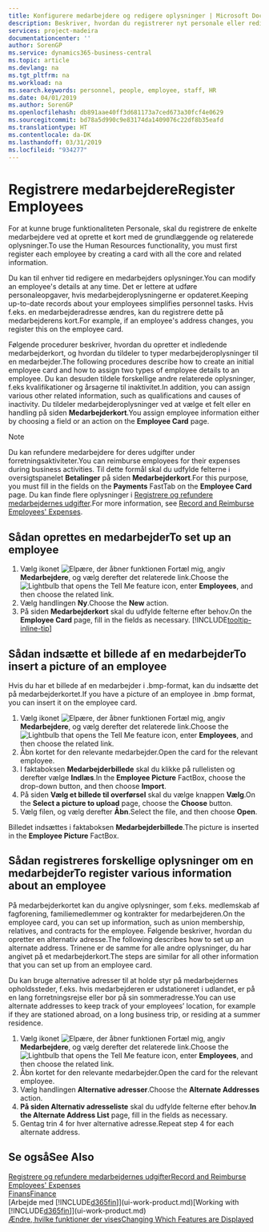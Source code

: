 ```yaml
---
title: Konfigurere medarbejdere og redigere oplysninger | Microsoft Docs
description: Beskriver, hvordan du registrerer nyt personale eller redigerer oplysninger om eksisterende personale.
services: project-madeira
documentationcenter: ''
author: SorenGP
ms.service: dynamics365-business-central
ms.topic: article
ms.devlang: na
ms.tgt_pltfrm: na
ms.workload: na
ms.search.keywords: personnel, people, employee, staff, HR
ms.date: 04/01/2019
ms.author: SorenGP
ms.openlocfilehash: db891aae40ff3d681173a7ced673a30fcf4e0629
ms.sourcegitcommit: bd78a5d990c9e83174da1409076c22df8b35eafd
ms.translationtype: HT
ms.contentlocale: da-DK
ms.lasthandoff: 03/31/2019
ms.locfileid: "934277"
---
```

# <a name="register-employees"></a><span data-ttu-id="a098f-103">Registrere medarbejdere</span><span class="sxs-lookup"><span data-stu-id="a098f-103">Register Employees</span></span>
<span data-ttu-id="a098f-104">For at kunne bruge funktionaliteten Personale, skal du registrere de enkelte medarbejdere ved at oprette et kort med de grundlæggende og relaterede oplysninger.</span><span class="sxs-lookup"><span data-stu-id="a098f-104">To use the Human Resources functionality, you must first register each employee by creating a card with all the core and related information.</span></span>

<span data-ttu-id="a098f-105">Du kan til enhver tid redigere en medarbejders oplysninger.</span><span class="sxs-lookup"><span data-stu-id="a098f-105">You can modify an employee's details at any time.</span></span> <span data-ttu-id="a098f-106">Det er lettere at udføre personaleopgaver, hvis medarbejderoplysningerne er opdateret.</span><span class="sxs-lookup"><span data-stu-id="a098f-106">Keeping up-to-date records about your employees simplifies personnel tasks.</span></span> <span data-ttu-id="a098f-107">Hvis f.eks. en medarbejderadresse ændres, kan du registrere dette på medarbejderens kort.</span><span class="sxs-lookup"><span data-stu-id="a098f-107">For example, if an employee's address changes, you register this on the employee card.</span></span>

<span data-ttu-id="a098f-108">Følgende procedurer beskriver, hvordan du opretter et indledende medarbejderkort, og hvordan du tildeler to typer medarbejderoplysninger til en medarbejder.</span><span class="sxs-lookup"><span data-stu-id="a098f-108">The following procedures describe how to create an initial employee card and how to assign two types of employee details to an employee.</span></span> <span data-ttu-id="a098f-109">Du kan desuden tildele forskellige andre relaterede oplysninger, f.eks kvalifikationer og årsagerne til inaktivitet.</span><span class="sxs-lookup"><span data-stu-id="a098f-109">In addition, you can assign various other related information, such as qualifications and causes of inactivity.</span></span> <span data-ttu-id="a098f-110">Du tildeler medarbejderoplysninger ved at vælge et felt eller en handling på siden **Medarbejderkort**.</span><span class="sxs-lookup"><span data-stu-id="a098f-110">You assign employee information either by choosing a field or an action on the **Employee Card** page.</span></span>

> [!NOTE]  
> <span data-ttu-id="a098f-111">Du kan refundere medarbejdere for deres udgifter under forretningsaktiviteter.</span><span class="sxs-lookup"><span data-stu-id="a098f-111">You can reimburse employees for their expenses during business activities.</span></span> <span data-ttu-id="a098f-112">Til dette formål skal du udfylde felterne i oversigtspanelet **Betalinger** på siden **Medarbejderkort**.</span><span class="sxs-lookup"><span data-stu-id="a098f-112">For this purpose, you must fill in the fields on the **Payments** FastTab on the **Employee Card** page.</span></span> <span data-ttu-id="a098f-113">Du kan finde flere oplysninger i [Registrere og refundere medarbejdernes udgifter](finance-how-record-reimburse-employee-expenses.md).</span><span class="sxs-lookup"><span data-stu-id="a098f-113">For more information, see [Record and Reimburse Employees' Expenses](finance-how-record-reimburse-employee-expenses.md).</span></span>

## <a name="to-set-up-an-employee"></a><span data-ttu-id="a098f-114">Sådan oprettes en medarbejder</span><span class="sxs-lookup"><span data-stu-id="a098f-114">To set up an employee</span></span>
1. <span data-ttu-id="a098f-115">Vælg ikonet ![Elpære, der åbner funktionen Fortæl mig](media/ui-search/search_small.png "Fortæl mig, hvad du vil foretage dig"), angiv **Medarbejdere**, og vælg derefter det relaterede link.</span><span class="sxs-lookup"><span data-stu-id="a098f-115">Choose the ![Lightbulb that opens the Tell Me feature](media/ui-search/search_small.png "Tell me what you want to do") icon, enter **Employees**, and then choose the related link.</span></span>
2. <span data-ttu-id="a098f-116">Vælg handlingen **Ny**.</span><span class="sxs-lookup"><span data-stu-id="a098f-116">Choose the **New** action.</span></span>
3. <span data-ttu-id="a098f-117">På siden **Medarbejderkort** skal du udfylde felterne efter behov.</span><span class="sxs-lookup"><span data-stu-id="a098f-117">On the **Employee Card** page, fill in the fields as necessary.</span></span> [!INCLUDE[tooltip-inline-tip](includes/tooltip-inline-tip_md.md)]

## <a name="to-insert-a-picture-of-an-employee"></a><span data-ttu-id="a098f-118">Sådan indsætte et billede af en medarbejder</span><span class="sxs-lookup"><span data-stu-id="a098f-118">To insert a picture of an employee</span></span>
<span data-ttu-id="a098f-119">Hvis du har et billede af en medarbejder i .bmp-format, kan du indsætte det på medarbejderkortet.</span><span class="sxs-lookup"><span data-stu-id="a098f-119">If you have a picture of an employee in .bmp format, you can insert it on the employee card.</span></span>

1. <span data-ttu-id="a098f-120">Vælg ikonet ![Elpære, der åbner funktionen Fortæl mig](media/ui-search/search_small.png "Fortæl mig, hvad du vil foretage dig"), angiv **Medarbejdere**, og vælg derefter det relaterede link.</span><span class="sxs-lookup"><span data-stu-id="a098f-120">Choose the ![Lightbulb that opens the Tell Me feature](media/ui-search/search_small.png "Tell me what you want to do") icon, enter **Employees**, and then choose the related link.</span></span>
2. <span data-ttu-id="a098f-121">Åbn kortet for den relevante medarbejder.</span><span class="sxs-lookup"><span data-stu-id="a098f-121">Open the card for the relevant employee.</span></span>
3. <span data-ttu-id="a098f-122">I faktaboksen **Medarbejderbillede** skal du klikke på rullelisten og derefter vælge **Indlæs**.</span><span class="sxs-lookup"><span data-stu-id="a098f-122">In the **Employee Picture** FactBox, choose the drop-down button, and then choose **Import**.</span></span>
4. <span data-ttu-id="a098f-123">På siden **Vælg et billede til overførsel** skal du vælge knappen **Vælg**.</span><span class="sxs-lookup"><span data-stu-id="a098f-123">On the **Select a picture to upload** page, choose the **Choose** button.</span></span>
5. <span data-ttu-id="a098f-124">Vælg filen, og vælg derefter **Åbn**.</span><span class="sxs-lookup"><span data-stu-id="a098f-124">Select the file, and then choose **Open**.</span></span>

<span data-ttu-id="a098f-125">Billedet indsættes i faktaboksen **Medarbejderbillede**.</span><span class="sxs-lookup"><span data-stu-id="a098f-125">The picture is inserted in the **Employee Picture** FactBox.</span></span>

## <a name="to-register-various-information-about-an-employee"></a><span data-ttu-id="a098f-126">Sådan registreres forskellige oplysninger om en medarbejder</span><span class="sxs-lookup"><span data-stu-id="a098f-126">To register various information about an employee</span></span>
<span data-ttu-id="a098f-127">På medarbejderkortet kan du angive oplysninger, som f.eks. medlemskab af fagforening, familiemedlemmer og kontrakter for medarbejderen.</span><span class="sxs-lookup"><span data-stu-id="a098f-127">On the employee card, you can set up information, such as union membership, relatives, and contracts for the employee.</span></span> <span data-ttu-id="a098f-128">Følgende beskriver, hvordan du opretter en alternativ adresse.</span><span class="sxs-lookup"><span data-stu-id="a098f-128">The following describes how to set up an alternate address.</span></span> <span data-ttu-id="a098f-129">Trinene er de samme for alle andre oplysninger, du har angivet på et medarbejderkort.</span><span class="sxs-lookup"><span data-stu-id="a098f-129">The steps are similar for all other information that you can set up from an employee card.</span></span>

<span data-ttu-id="a098f-130">Du kan bruge alternative adresser til at holde styr på medarbejdernes opholdssteder, f.eks. hvis medarbejderen er udstationeret i udlandet, er på en lang forretningsrejse eller bor på sin sommeradresse.</span><span class="sxs-lookup"><span data-stu-id="a098f-130">You can use alternate addresses to keep track of your employees’ location, for example if they are stationed abroad, on a long business trip, or residing at a summer residence.</span></span>

1. <span data-ttu-id="a098f-131">Vælg ikonet ![Elpære, der åbner funktionen Fortæl mig](media/ui-search/search_small.png "Fortæl mig, hvad du vil foretage dig"), angiv **Medarbejdere**, og vælg derefter det relaterede link.</span><span class="sxs-lookup"><span data-stu-id="a098f-131">Choose the ![Lightbulb that opens the Tell Me feature](media/ui-search/search_small.png "Tell me what you want to do") icon, enter **Employees**, and then choose the related link.</span></span>
2. <span data-ttu-id="a098f-132">Åbn kortet for den relevante medarbejder.</span><span class="sxs-lookup"><span data-stu-id="a098f-132">Open the card for the relevant employee.</span></span>
3. <span data-ttu-id="a098f-133">Vælg handlingen **Alternative adresser**.</span><span class="sxs-lookup"><span data-stu-id="a098f-133">Choose the **Alternate Addresses** action.</span></span>
4. <span data-ttu-id="a098f-134">**På siden Alternativ adresseliste** skal du udfylde felterne efter behov.</span><span class="sxs-lookup"><span data-stu-id="a098f-134">**In the Alternate Address List** page, fill in the fields as necessary.</span></span>
5. <span data-ttu-id="a098f-135">Gentag trin 4 for hver alternative adresse.</span><span class="sxs-lookup"><span data-stu-id="a098f-135">Repeat step 4 for each alternate address.</span></span>

## <a name="see-also"></a><span data-ttu-id="a098f-136">Se også</span><span class="sxs-lookup"><span data-stu-id="a098f-136">See Also</span></span>
[<span data-ttu-id="a098f-137">Registrere og refundere medarbejdernes udgifter</span><span class="sxs-lookup"><span data-stu-id="a098f-137">Record and Reimburse Employees' Expenses</span></span>](finance-how-record-reimburse-employee-expenses.md)  
[<span data-ttu-id="a098f-138">Finans</span><span class="sxs-lookup"><span data-stu-id="a098f-138">Finance</span></span>](finance.md)  
<span data-ttu-id="a098f-139">[Arbejde med [!INCLUDE[d365fin](includes/d365fin_md.md)]](ui-work-product.md)</span><span class="sxs-lookup"><span data-stu-id="a098f-139">[Working with [!INCLUDE[d365fin](includes/d365fin_md.md)]](ui-work-product.md)</span></span>  
[<span data-ttu-id="a098f-140">Ændre, hvilke funktioner der vises</span><span class="sxs-lookup"><span data-stu-id="a098f-140">Changing Which Features are Displayed</span></span>](ui-experiences.md)

